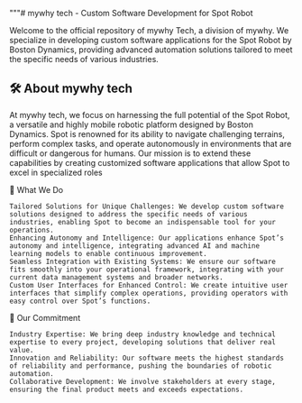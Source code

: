"""# mywhy tech - Custom Software Development for Spot Robot

Welcome to the official repository of mywhy Tech, a division of mywhy. We specialize in developing custom software applications for the Spot Robot by Boston Dynamics, providing advanced automation solutions tailored to meet the specific needs of various industries.

## 🛠 About mywhy tech

At mywhy tech, we focus on harnessing the full potential of the Spot Robot, a versatile and highly mobile robotic platform designed by Boston Dynamics. Spot is renowned for its ability to navigate challenging terrains, perform complex tasks, and operate autonomously in environments that are difficult or dangerous for humans. Our mission is to extend these capabilities by creating customized software applications that allow Spot to excel in specialized roles

🚀 What We Do

    Tailored Solutions for Unique Challenges: We develop custom software solutions designed to address the specific needs of various industries, enabling Spot to become an indispensable tool for your operations.
    Enhancing Autonomy and Intelligence: Our applications enhance Spot’s autonomy and intelligence, integrating advanced AI and machine learning models to enable continuous improvement.
    Seamless Integration with Existing Systems: We ensure our software fits smoothly into your operational framework, integrating with your current data management systems and broader networks.
    Custom User Interfaces for Enhanced Control: We create intuitive user interfaces that simplify complex operations, providing operators with easy control over Spot’s functions.

🎯 Our Commitment

    Industry Expertise: We bring deep industry knowledge and technical expertise to every project, developing solutions that deliver real value.
    Innovation and Reliability: Our software meets the highest standards of reliability and performance, pushing the boundaries of robotic automation.
    Collaborative Development: We involve stakeholders at every stage, ensuring the final product meets and exceeds expectations.
